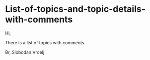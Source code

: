 # List-of-topics-and-topic-details-with-comments
Hi,

There is a list of topics with comments.

Br,
Slobodan Vrcelj
